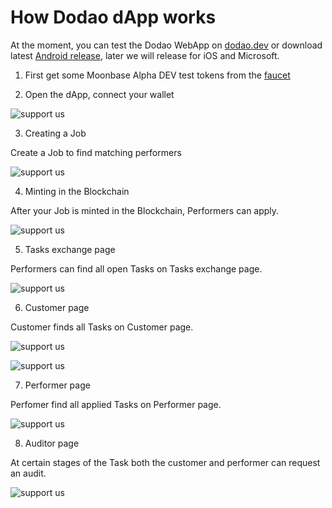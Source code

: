 
# How Dodao dApp works

At the moment, you can test the Dodao WebApp on [dodao.dev](https://dodao.dev) or download latest [Android release](https://github.com/devopsdao/devopsdao/tags), later we will release for iOS and Microsoft. 


1. First get some Moonbase Alpha DEV test tokens from the [faucet](https://apps.moonbeam.network/moonbase-alpha/faucet/)

2. Open the dApp, connect your wallet


![support us](./img/design-prototype/connect-wallet-dialog-iphone.svg )

3. Creating a Job

Create a Job to find matching performers


![support us](./img/design-prototype/main-page-iphone.svg )

4. Minting in the Blockchain

After your Job is minted in the Blockchain, Performers can apply.


![support us](./img/design-prototype/main-page-minted-iphone.png )

5. Tasks exchange page

Performers can find all open Tasks on Tasks exchange page.


![support us](./img/design-prototype/tasks-page-iphone.svg )

6. Customer page

Customer finds all Tasks on Customer page.


![support us](./img/design-prototype/customer-page-selection-iphone.svg )


![support us](./img/design-prototype/customer-page-complete-iphone.svg )

7. Performer page

Perfomer find all applied Tasks on Performer page.


![support us](./img/design-prototype/performer-page-working-iphone.svg)

8. Auditor page

At certain stages of the Task both the customer and performer can request an audit.


![support us](./img/design-prototype/auditor-page-applied-iphone.svg )
